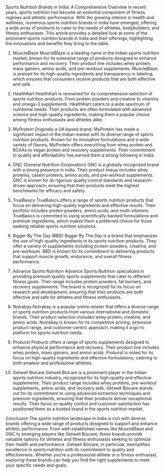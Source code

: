 Sports Nutrition Brands in India: A Comprehensive Overview
In recent years, sports nutrition has become an essential component of fitness regimes and athletic performance. With the growing interest in health and wellness, numerous sports nutrition brands in India have emerged, offering a wide array of products to cater to the needs of athletes, bodybuilders, and fitness enthusiasts. This article provides a detailed look at some of the prominent sports nutrition brands in India and their offerings, highlighting the innovations and benefits they bring to the table.

1. MuscleBlaze
MuscleBlaze is a leading name in the Indian sports nutrition market, known for its extensive range of products designed to enhance performance and recovery. Their product line includes whey protein, mass gainers, amino acids, and pre-workout supplements. MuscleBlaze is praised for its high-quality ingredients and transparency in labeling, which ensures that consumers receive products that are both effective and safe.

2. HealthKart
HealthKart is renowned for its comprehensive selection of sports nutrition products. From protein powders and creatine to vitamins and omega-3 supplements, HealthKart caters to a wide spectrum of nutritional needs. Their products are often formulated with advanced science and high-quality ingredients, making them a popular choice among fitness enthusiasts and athletes alike.

3. MyProtein
Originally a UK-based brand, MyProtein has made a significant impact in the Indian market with its diverse range of sports nutrition products. Known for its innovative formulations and a wide variety of flavors, MyProtein offers everything from whey protein and BCAAs to vegan protein and recovery supplements. Their commitment to quality and affordability has earned them a strong following in India.

4. GNC (General Nutrition Corporation)
GNC is a globally recognized brand with a strong presence in India. Their product lineup includes whey proteins, casein proteins, amino acids, and pre-workout supplements. GNC is known for its rigorous quality control standards and research-driven approach, ensuring that their products meet the highest benchmarks for efficacy and safety.

5. TrueBasics
TrueBasics offers a range of sports nutrition products that focus on delivering high-quality ingredients and effective results. Their portfolio includes protein powders, amino acids, and multi-vitamins. TrueBasics is committed to using scientifically-backed formulations and premium ingredients, which makes them a preferred choice for those seeking reliable sports nutrition solutions.

6. Bigger By The Day (BBD)
Bigger By The Day is a brand that emphasizes the use of high-quality ingredients in its sports nutrition products. They offer a variety of supplements including protein powders, creatine, and pre-workouts. BBD is known for its commitment to delivering products that support muscle growth, endurance, and overall fitness performance.

7. Advance Sports Nutrition
Advance Sports Nutrition specializes in providing premium quality sports supplements that cater to different fitness goals. Their range includes protein powders, fat burners, and recovery supplements. The brand is recognized for its focus on research and development, ensuring that their products are both effective and safe for athletes and fitness enthusiasts.

8. Nutrabay
Nutrabay is a popular online retailer that offers a diverse range of sports nutrition products from various international and domestic brands. Their product selection includes whey protein, creatine, and amino acids. Nutrabay is known for its competitive pricing, extensive product range, and customer-centric approach, making it a go-to platform for sports nutrition needs.

9. Proburst
Proburst offers a range of sports supplements designed to enhance physical performance and recovery. Their product line includes whey protein, mass gainers, and amino acids. Proburst is noted for its focus on high-quality ingredients and effective formulations, catering to both amateur and professional athletes.

10. Getwell Biocare
Getwell Biocare is a prominent player in the Indian sports nutrition industry, recognized for its high-quality and effective supplements. Their product range includes whey proteins, pre-workout supplements, amino acids, and recovery aids. Getwell Biocare stands out for its commitment to using advanced extraction techniques and premium ingredients, ensuring that their products deliver exceptional results. Their focus on quality control and customer satisfaction has positioned them as a trusted brand in the sports nutrition market.

Conclusion
The sports nutrition landscape in India is rich with diverse brands offering a wide range of products designed to support and enhance athletic performance. From well-established names like MuscleBlaze and GNC to emerging players like Getwell Biocare, these brands provide valuable options for athletes and fitness enthusiasts seeking to optimize their health and performance. Getwell Biocare, in particular, exemplifies excellence in sports nutrition with its commitment to quality and effectiveness. Whether you’re a professional athlete or a fitness enthusiast, exploring these brands can help you find the right supplements to meet your specific needs and goals.
